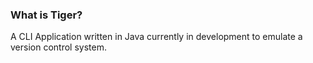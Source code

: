 ### What is Tiger?

A CLI Application written in Java currently in development to emulate a version control system. 
